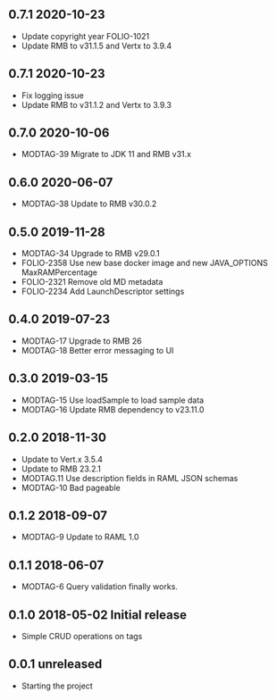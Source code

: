 ## 0.7.1 2020-10-23
* Update copyright year FOLIO-1021
* Update RMB to v31.1.5 and Vertx to 3.9.4

## 0.7.1 2020-10-23
 * Fix logging issue
 * Update RMB to v31.1.2 and Vertx to 3.9.3

## 0.7.0 2020-10-06
* MODTAG-39 Migrate to JDK 11 and RMB v31.x

## 0.6.0 2020-06-07
* MODTAG-38 Update to RMB v30.0.2

## 0.5.0 2019-11-28
 * MODTAG-34 Upgrade to RMB v29.0.1
 * FOLIO-2358 Use new base docker image and new JAVA_OPTIONS MaxRAMPercentage
 * FOLIO-2321 Remove old MD metadata
 * FOLIO-2234 Add LaunchDescriptor settings

## 0.4.0 2019-07-23

 * MODTAG-17 Upgrade to RMB 26
 * MODTAG-18 Better error messaging to UI

## 0.3.0 2019-03-15
 * MODTAG-15 Use loadSample to load sample data
 * MODTAG-16 Update RMB dependency to v23.11.0

## 0.2.0 2018-11-30
 * Update to Vert.x 3.5.4
 * Update to RMB 23.2.1
 * MODTAG.11 Use description fields in RAML JSON schemas
 * MODTAG-10 Bad pageable

## 0.1.2 2018-09-07
 * MODTAG-9 Update to RAML 1.0

## 0.1.1 2018-06-07
 * MODTAG-6 Query validation finally works.

## 0.1.0 2018-05-02 Initial release
 * Simple CRUD operations on tags

## 0.0.1 unreleased
 * Starting the project

